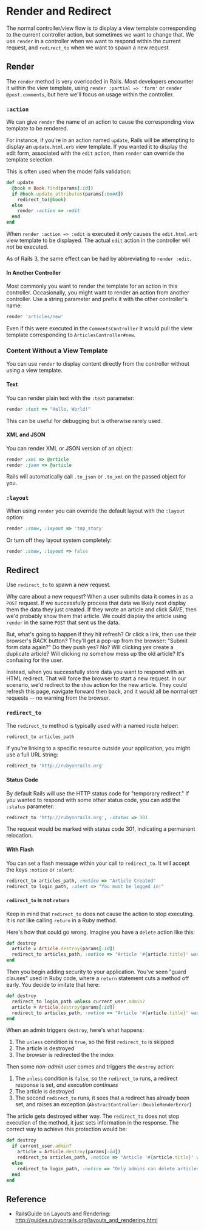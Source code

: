 # Render and Redirect

The normal controller/view flow is to display a view template corresponding to the current controller action, but sometimes we want to change that. We use `render` in a controller when we want to respond within the current request, and `redirect_to` when we want to spawn a new request.

## Render

The `render` method is very overloaded in Rails. Most developers encounter it within the view template, using `render :partial => 'form'` or `render @post.comments`, but here we'll focus on usage within the controller.

### `:action`

We can give `render` the name of an action to cause the corresponding view template to be rendered. 

For instance, if you're in an action named `update`, Rails will be attempting to display an `update.html.erb` view template. If you wanted it to display the edit form, associated with the `edit` action, then `render` can override the template selection.

This is often used when the model fails validation:

```ruby
def update
  @book = Book.find(params[:id])
  if @book.update_attributes(params[:book])
    redirect_to(@book)
  else
    render :action => :edit
  end
end
```

When `render :action => :edit` is executed it *only* causes the `edit.html.erb` view template to be displayed. The actual `edit` action in the controller will *not* be executed.

As of Rails 3, the same effect can be had by abbreviating to `render :edit`.

#### In Another Controller

Most commonly you want to render the template for an action in this controller. Occasionally, you might want to render an action from another controller. Use a string parameter and prefix it with the other controller's name:

```ruby
render 'articles/new'
```

Even if this were executed in the `CommentsController` it would pull the view template corresponding to `ArticlesController#new`.

### Content Without a View Template

You can use `render` to display content directly from the controller without using a view template.

#### Text

You can render plain text with the `:text` parameter:

```ruby
render :text => "Hello, World!"
```

This can be useful for debugging but is otherwise rarely used.

#### XML and JSON

You can render XML or JSON version of an object:

```ruby
render :xml => @article
render :json => @article
```

Rails will automatically call `.to_json` or `.to_xml` on the passed object for you.

### `:layout`

When using `render` you can override the default layout with the `:layout` option:

```ruby
render :show, :layout => 'top_story'
```

Or turn off they layout system completely:

```ruby
render :show, :layout => false
```

## Redirect

Use `redirect_to` to spawn a new request.

Why care about a new request? When a user submits data it comes in as a `POST` request. If we successfully process that data we likely next display them the data they just created. If they wrote an article and click *SAVE*, then we'd probably show them that article. We could display the article using `render` in the same `POST` that sent us the data.

But, what's going to happen if they hit refresh? Or click a link, then use their browser's *BACK* button? They'll get a pop-up from the browser: "Submit form data again?" Do they push yes? No? Will clicking *yes* create a duplicate article? Will clicking *no* somehow mess up the old article? It's confusing for the user.

Instead, when you successfully store data you want to respond with an HTML redirect. That will force the browser to start a new request. In our scenario, we'd redirect to the `show` action for the new article. They could refresh this page, navigate forward then back, and it would all be normal `GET` requests -- no warning from the browser.

### `redirect_to`

The `redirect_to` method is typically used with a named route helper:

```ruby
redirect_to articles_path
```

If you're linking to a specific resource outside your application, you might use a full URL string:

```ruby
redirect_to 'http://rubyonrails.org'
```

#### Status Code

By default Rails will use the HTTP status code for "temporary redirect." If you wanted to respond with some other status code, you can add the `:status` parameter:

```ruby
redirect_to 'http://rubyonrails.org', :status => 301
```

The request would be marked with status code 301, indicating a permanent relocation.

#### With Flash

You can set a flash message within your call to `redirect_to`. It will accept the keys `:notice` or `:alert`:

```ruby
redirect_to articles_path, :notice => "Article Created"
redirect_to login_path, :alert => "You must be logged in!"
```

#### `redirect_to` is not `return`

Keep in mind that `redirect_to` does not cause the action to stop executing. It is *not* like calling `return` in a Ruby method.

Here's how that could go wrong. Imagine you have a `delete` action like this:

```ruby
def destroy
  article = Article.destroy(params[:id])
  redirect_to articles_path, :notice => "Article '#{article.title}' was deleted."
end
```

Then you begin adding security to your application. You've seen "guard clauses" used in Ruby code, where a `return` statement cuts a method off early. You decide to imitate that here:

```ruby
def destroy
  redirect_to login_path unless current_user.admin?
  article = Article.destroy(params[:id])
  redirect_to articles_path, :notice => "Article '#{article.title}' was deleted."
end
```

When an admin triggers `destroy`, here's what happens:

1. The `unless` condition is `true`, so the first `redirect_to` is skipped
2. The article is destroyed
3. The browser is redirected the the index

Then some *non-admin* user comes and triggers the `destroy` action:

1. The `unless` condition is `false`, so the `redirect_to` runs, a redirect response is set, *and execution continues*
2. The article is destroyed
3. The second `redirect_to` runs, it sees that a redirect has already been set, and raises an exception (`AbstractController::DoubleRenderError`)

The article gets destroyed either way. The `redirect_to` does not stop execution of the method, it just sets information in the response. The correct way to achieve this protection would be:

```ruby
def destroy
  if current_user.admin?
    article = Article.destroy(params[:id])
    redirect_to articles_path, :notice => "Article '#{article.title}' was deleted."
  else
    redirect_to login_path, :notice => "Only admins can delete articles."
  end
end
```

## Reference

* RailsGuide on Layouts and Rendering: http://guides.rubyonrails.org/layouts_and_rendering.html